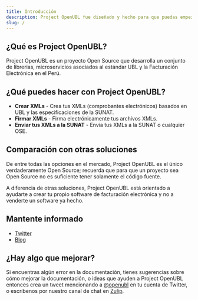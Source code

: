 ```yaml
---
title: Introducción
description: Project OpenUBL fue diseñado y hecho para que puedas empezar a manipular comprobantes electrónicos rápidamente y sin necesidad de reinventar la rueda nuevamente.
slug: /
---
```


## ¿Qué es Project OpenUBL?

Project OpenUBL es un proyecto Open Source que desarrolla un conjunto de librerias, microservicios asociados al estándar UBL y la Facturación Electrónica en el Perú.

## ¿Qué puedes hacer con Project OpenUBL?

- **Crear XMLs** - Crea tus XMLs (comprobantes electrónicos) basados en UBL y las especificaciones de la SUNAT.
- **Firmar XMLs** - Firma electrónicamente tus archivos XMLs.
- **Enviar tus XMLs a la SUNAT** - Envía tus XMLs a la SUNAT o cualquier OSE.

## Comparación con otras soluciones

De entre todas las opciones en el mercado, Project OpenUBL es el único verdaderamente Open Source; recuerda que para que un proyecto sea Open Source no es suficiente tener solamente el código fuente.

A diferencia de otras soluciones, Project OpenUBL está orientado a ayudarte a crear tu propio software de facturación electrónica y no a venderte un software ya hecho.

## Mantente informado

- [Twitter](https://twitter.com/openubl)
- [Blog](/blog)

## ¿Hay algo que mejorar?

Si encuentras algún error en la documentación, tienes sugerencias sobre cómo mejorar la documentación, o ideas que ayuden a Project OpenUBL entonces crea un tweet mencionando a [@openubl](https://twitter.com/openubl) en tu cuenta de Twitter, o escríbenos por nuestro canal de chat en [Zulip](https://projectopenubl.zulipchat.com/).
